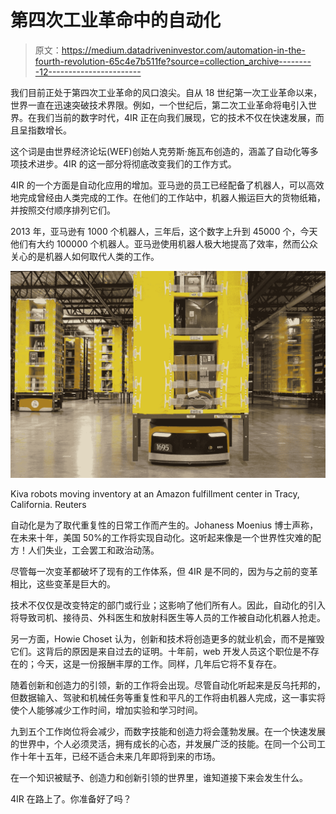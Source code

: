 # 第四次工业革命中的自动化

> 原文：<https://medium.datadriveninvestor.com/automation-in-the-fourth-revolution-65c4e7b511fe?source=collection_archive---------12----------------------->

我们目前正处于第四次工业革命的风口浪尖。自从 18 世纪第一次工业革命以来，世界一直在迅速突破技术界限。例如，一个世纪后，第二次工业革命将电引入世界。在我们当前的数字时代，4IR 正在向我们展现，它的技术不仅在快速发展，而且呈指数增长。

这个词是由世界经济论坛(WEF)创始人克劳斯·施瓦布创造的，涵盖了自动化等多项技术进步。4IR 的这一部分将彻底改变我们的工作方式。

4IR 的一个方面是自动化应用的增加。亚马逊的员工已经配备了机器人，可以高效地完成曾经由人类完成的工作。在他们的工作站中，机器人搬运巨大的货物纸箱，并按照交付顺序排列它们。

2013 年，亚马逊有 1000 个机器人，三年后，这个数字上升到 45000 个，今天他们有大约 100000 个机器人。亚马逊使用机器人极大地提高了效率，然而公众关心的是机器人如何取代人类的工作。

![](img/8388ce3c99c2df6a7d6fd1d3271b6d65.png)

Kiva robots moving inventory at an Amazon fulfillment center in Tracy, California. Reuters

自动化是为了取代重复性的日常工作而产生的。Johaness Moenius 博士声称，在未来十年，美国 50%的工作将实现自动化。这听起来像是一个世界性灾难的配方！人们失业，工会罢工和政治动荡。

尽管每一次变革都破坏了现有的工作体系，但 4IR 是不同的，因为与之前的变革相比，这些变革是巨大的。

技术不仅仅是改变特定的部门或行业；这影响了他们所有人。因此，自动化的引入将导致司机、接待员、外科医生和放射科医生等人员的工作被自动化机器人抢走。

另一方面，Howie Choset 认为，创新和技术将创造更多的就业机会，而不是摧毁它们。这背后的原因是来自过去的证明。十年前，web 开发人员这个职位是不存在的；今天，这是一份报酬丰厚的工作。同样，几年后它将不复存在。

随着创新和创造力的引领，新的工作将会出现。尽管自动化听起来是反乌托邦的，但数据输入、驾驶和机械任务等重复性和平凡的工作将由机器人完成，这一事实将使个人能够减少工作时间，增加实验和学习时间。

九到五个工作岗位将会减少，而数字技能和创造力将会蓬勃发展。在一个快速发展的世界中，个人必须灵活，拥有成长的心态，并发展广泛的技能。在同一个公司工作十年十五年，已经不适合未来几年即将到来的市场。

在一个知识被赋予、创造力和创新引领的世界里，谁知道接下来会发生什么。

4IR 在路上了。你准备好了吗？